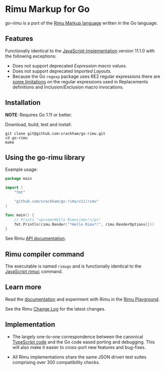 # Rimu Markup for Go

_go-rimu_ is a port of the [Rimu Markup
language](http://rimumarkup.org) written in the Go language.


## Features
Functionally identical to the [JavaScript
implementation](https://github.com/srackham/rimu) version 11.1.0 with
the following exceptions:

  * Does not support deprecated _Expression macro values_.
  * Does not support deprecated _Imported Layouts_.
  * Because the Go `regexp` package uses RE2 regular expressions there are
    [some limitations](http://rimumarkup.org/reference.html#regular-expressions)
    on the regular expressions used in Replacements definitions and
    Inclusion/Exclusion macro invocations.


## Installation
**NOTE**: Requires Go 1.11 or better.

Download, build, test and install:

    git clone git@github.com:srackham/go-rimu.git
    cd go-rimu
    make


## Using the go-rimu library
Example usage:

``` go
package main

import (
    "fmt"

    "github.com/srackham/go-rimu/v11/rimu"
)

func main() {
    // Prints "<p><em>Hello Rimu</em>!</p>"
    fmt.Println(rimu.Render("*Hello Rimu*!", rimu.RenderOptions{}))
}
```

See Rimu
[API documentation](http://rimumarkup.org/reference.html#api).


## Rimu compiler command
The executable is named `rimugo` and is functionally identical to the
[JavaScript rimuc](http://rimumarkup.org/reference.html#rimuc-command)
command.


## Learn more
Read the [documentation](http://rimumarkup.org/reference.html) and
experiment with Rimu in the [Rimu
Playground](http://srackham.github.io/rimu/rimuplayground.html).

See the Rimu [Change
Log](http://srackham.github.io/rimu/changelog.html) for the latest
changes.


## Implementation
- The largely one-to-one correspondence between the canonical
  [TypeScript code](https://github.com/srackham/rimu) and the Go code
  eased porting and debugging.  This will also make it easier to
  cross-port new features and bug-fixes.

- All Rimu implementations share the same JSON driven test suites
  comprising over 300 compatibility checks.
